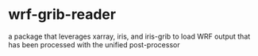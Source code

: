 # wrf-grib-reader
a package that leverages xarray, iris, and iris-grib to load WRF output that has been processed with the unified post-processor
